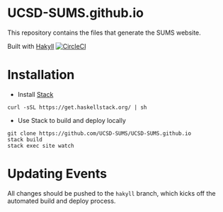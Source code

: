 # UCSD-SUMS.github.io
This repository contains the files that generate the SUMS website.

Built with [Hakyll](https://jaspervdj.be/hakyll/) [![CircleCI](https://circleci.com/gh/UCSD-SUMS/UCSD-SUMS.github.io/tree/hakyll.svg?style=svg)](https://circleci.com/gh/UCSD-SUMS/UCSD-SUMS.github.io/tree/hakyll)

# Installation
- Install [Stack](https://www.haskellstack.org/)
```
curl -sSL https://get.haskellstack.org/ | sh
```
- Use Stack to build and deploy locally
```
git clone https://github.com/UCSD-SUMS/UCSD-SUMS.github.io
stack build
stack exec site watch
```

# Updating Events

All changes should be pushed to the `hakyll` branch, which kicks off the automated
build and deploy process.
